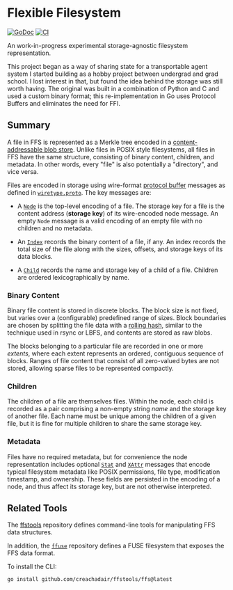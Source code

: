 # Flexible Filesystem

[![GoDoc](https://img.shields.io/static/v1?label=godoc&message=reference&color=yellowgreen)](https://pkg.go.dev/github.com/creachadair/ffs)
[![CI](https://github.com/creachadair/ffs/actions/workflows/go-presubmit.yml/badge.svg?event=push&branch=main)](https://github.com/creachadair/ffs/actions/workflows/go-presubmit.yml)

An work-in-progress experimental storage-agnostic filesystem representation.

This project began as a way of sharing state for a transportable agent system
I started building as a hobby project between undergrad and grad school. I
lost interest in that, but found the idea behind the storage was still worth
having. The original was built in a combination of Python and C and used a
custom binary format; this re-implementation in Go uses Protocol Buffers and
eliminates the need for FFI.

## Summary

A file in FFS is represented as a Merkle tree encoded in a [content-addressable
blob store](./blob). Unlike files in POSIX style filesystems, all files in FFS
have the same structure, consisting of binary content, children, and
metadata. In other words, every "file" is also potentially a "directory", and
vice versa.

Files are encoded in storage using wire-format [protocol
buffer](https://developers.google.com/protocol-buffers) messages as defined in
[`wiretype.proto`](./file/wiretype/wiretype.proto). The key messages are:

- A [`Node`](./file/wiretype/wiretype.proto#L59) is the top-level encoding of a
  file. The storage key for a file is the content address (**storage key**) of
  its wire-encoded node message. An empty `Node` message is a valid encoding of
  an empty file with no children and no metadata.

- An [`Index`](./file/wiretype/wiretype.proto#L117) records the binary content
  of a file, if any. An index records the total size of the file along with the
  sizes, offsets, and storage keys of its data blocks.

- A [`Child`](./file/wiretype/wiretype.proto#L162) records the name and storage
  key of a child of a file. Children are ordered lexicographically by name.

### Binary Content

Binary file content is stored in discrete blocks.  The block size is not fixed,
but varies over a (configurable) predefined range of sizes. Block boundaries
are chosen by splitting the file data with a [rolling hash](./block), similar
to the technique used in rsync or LBFS, and contents are stored as raw blobs.

The blocks belonging to a particular file are recorded in one or more
_extents_, where each extent represents an ordered, contiguous sequence of
blocks. Ranges of file content that consist of all zero-valued bytes are not
stored, allowing sparse files to be represented compactly.

### Children

The children of a file are themselves files. Within the node, each child is
recorded as a pair comprising a non-empty string _name_ and the storage key of
another file. Each name must be unique among the children of a given file, but
it is fine for multiple children to share the same storage key.

### Metadata

Files have no required metadata, but for convenience the node representation
includes optional [`Stat`](./file/wiretype/wiretype.proto#L74) and
[`XAttr`](./file/wiretype/wiretype.proto#L157) messages that encode typical
filesystem metadata like POSIX permissions, file type, modification timestamp,
and ownership. These fields are persisted in the encoding of a node, and thus
affect its storage key, but are not otherwise interpreted.

## Related Tools

The [ffstools](https://github.com/creachadair/ffstools) repository defines
command-line tools for manipulating FFS data structures.

In addition, the [`ffuse`](https://github.com/creachadair/ffuse) repository
defines a FUSE filesystem that exposes the FFS data format.

To install the CLI:
```sh
go install github.com/creachadair/ffstools/ffs@latest
```
